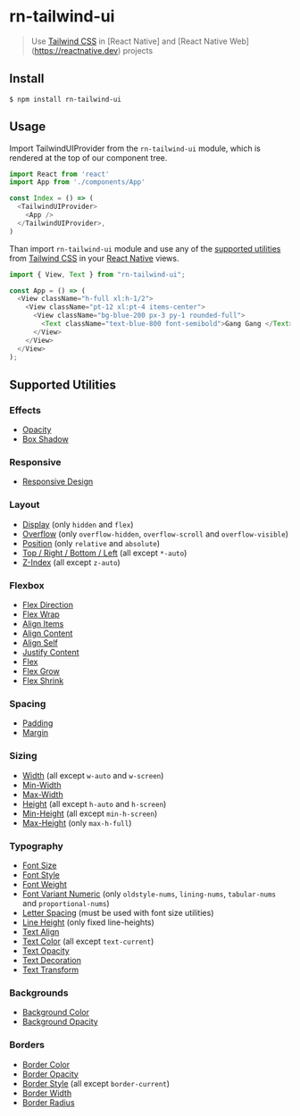 # rn-tailwind-ui

> Use [Tailwind CSS](https://tailwindcss.com) in [React Native] and [React Native Web] (https://reactnative.dev) projects

## Install

```
$ npm install rn-tailwind-ui
```

## Usage

Import TailwindUIProvider from the `rn-tailwind-ui` module, which is rendered at the top of our component tree.

```js
import React from 'react'
import App from './components/App'

const Index = () => (
  <TailwindUIProvider>
    <App />
  </TailwindUIProvider>,
)
```

Than import `rn-tailwind-ui` module and use any of the [supported utilities](#supported-utilities) from [Tailwind CSS](https://tailwindcss.com) in your [React Native](https://reactnative.dev) views.

```js
import { View, Text } from "rn-tailwind-ui";

const App = () => (
  <View className="h-full xl:h-1/2">
    <View className="pt-12 xl:pt-4 items-center">
      <View className="bg-blue-200 px-3 py-1 rounded-full">
        <Text className="text-blue-800 font-semibold">Gang Gang </Text>
      </View>
    </View>
  </View>
);
```

## Supported Utilities

### Effects

- [Opacity](https://tailwindcss.com/docs/opacity)
- [Box Shadow](https://tailwindcss.com/docs/box-shadow)

### Responsive

- [Responsive Design](https://v1.tailwindcss.com/docs/responsive-design)

### Layout

- [Display](https://tailwindcss.com/docs/display) (only `hidden` and `flex`)
- [Overflow](https://tailwindcss.com/docs/overflow) (only `overflow-hidden`, `overflow-scroll` and `overflow-visible`)
- [Position](https://tailwindcss.com/docs/position) (only `relative` and `absolute`)
- [Top / Right / Bottom / Left](https://tailwindcss.com/docs/top-right-bottom-left) (all except `*-auto`)
- [Z-Index](https://tailwindcss.com/docs/z-index) (all except `z-auto`)

### Flexbox

- [Flex Direction](https://tailwindcss.com/docs/flex-direction)
- [Flex Wrap](https://tailwindcss.com/docs/flex-wrap)
- [Align Items](https://tailwindcss.com/docs/align-items)
- [Align Content](https://tailwindcss.com/docs/align-content)
- [Align Self](https://tailwindcss.com/docs/align-self)
- [Justify Content](https://tailwindcss.com/docs/justify-content)
- [Flex](https://tailwindcss.com/docs/flex)
- [Flex Grow](https://tailwindcss.com/docs/flex-grow)
- [Flex Shrink](https://tailwindcss.com/docs/flex-shrink)

### Spacing

- [Padding](https://tailwindcss.com/docs/padding)
- [Margin](https://tailwindcss.com/docs/margin)

### Sizing

- [Width](https://tailwindcss.com/docs/width) (all except `w-auto` and `w-screen`)
- [Min-Width](https://tailwindcss.com/docs/min-width)
- [Max-Width](https://tailwindcss.com/docs/max-width)
- [Height](https://tailwindcss.com/docs/height) (all except `h-auto` and `h-screen`)
- [Min-Height](https://tailwindcss.com/docs/min-height) (all except `min-h-screen`)
- [Max-Height](https://tailwindcss.com/docs/max-height) (only `max-h-full`)

### Typography

- [Font Size](https://tailwindcss.com/docs/font-size)
- [Font Style](https://tailwindcss.com/docs/font-style)
- [Font Weight](https://tailwindcss.com/docs/font-weight)
- [Font Variant Numeric](https://tailwindcss.com/docs/font-variant-numeric) (only `oldstyle-nums`, `lining-nums`, `tabular-nums` and `proportional-nums`)
- [Letter Spacing](https://tailwindcss.com/docs/letter-spacing) (must be used with font size utilities)
- [Line Height](https://tailwindcss.com/docs/line-height) (only fixed line-heights)
- [Text Align](https://tailwindcss.com/docs/text-align)
- [Text Color](https://tailwindcss.com/docs/text-color) (all except `text-current`)
- [Text Opacity](https://tailwindcss.com/docs/text-opacity)
- [Text Decoration](https://tailwindcss.com/docs/text-decoration)
- [Text Transform](https://tailwindcss.com/docs/text-transform)

### Backgrounds

- [Background Color](https://tailwindcss.com/docs/background-color)
- [Background Opacity](https://tailwindcss.com/docs/background-opacity)

### Borders

- [Border Color](https://tailwindcss.com/docs/border-color)
- [Border Opacity](https://tailwindcss.com/docs/border-opacity)
- [Border Style](https://tailwindcss.com/docs/border-style) (all except `border-current`)
- [Border Width](https://tailwindcss.com/docs/border-width)
- [Border Radius](https://tailwindcss.com/docs/border-radius)
